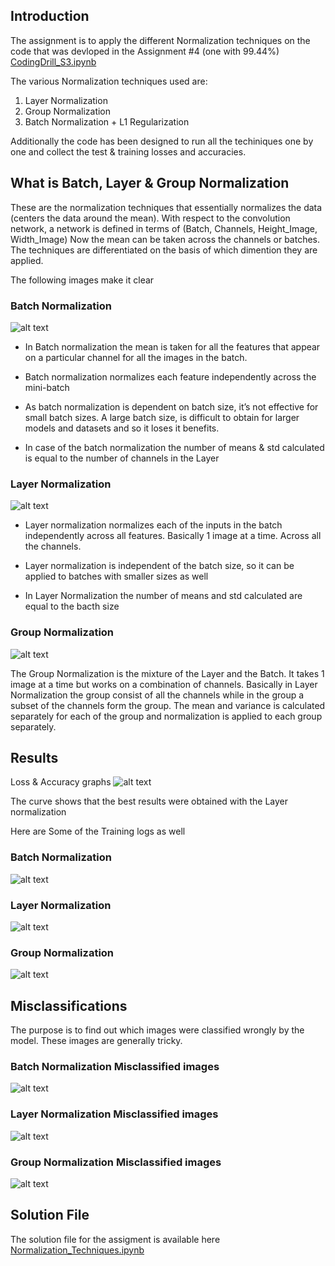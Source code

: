 ## Introduction
The assignment is to apply the different Normalization techniques on the code that was devloped in the Assignment #4 (one with 99.44%) 
[CodingDrill_S3.ipynb](https://github.com/TSAI-EVA8/CodingDrill/blob/master/code/CodingDrill_S3.ipynb)

The various Normalization techniques used are:
1. Layer Normalization
2. Group Normalization
3. Batch Normalization + L1 Regularization



Additionally the code has been designed to run all the techiniques one by one and collect the test & training losses and accuracies.



## What is Batch, Layer & Group Normalization

These are the normalization techniques that essentially normalizes the data (centers the data around the mean). With respect to the convolution network, a network is defined in terms of (Batch, Channels, Height_Image, Width_Image)
Now the mean can be taken across the channels or batches. The techniques are differentiated on the basis of which dimention they are applied. 

The following images make it clear

### Batch Normalization
![alt text](img/BatchNorm.png "Title")
* In Batch normalization the mean is taken for all the features that appear on a particular channel for all the images in the batch.

* Batch normalization normalizes each feature independently across the mini-batch

* As batch normalization is dependent on batch size, it’s not effective for small batch sizes. A large batch size,  is difficult to obtain for larger models and datasets and so it loses it benefits.

* In case of the batch normalization the number of means & std calculated is equal to the number of channels in the Layer

### Layer Normalization
![alt text](img/LayerNorm.png "Title")

* Layer normalization normalizes each of the inputs in the batch independently across all features. Basically 1 image at a time. Across all the channels. 

* Layer normalization is independent of the batch size, so it can be applied to batches with smaller sizes as well

* In Layer Normalization the number of means and std calculated are equal to the bacth size


### Group Normalization
![alt text](img/GroupNorm.png "Title")

The Group Normalization is the mixture of the Layer and the Batch. It takes 1 image at a time but works on a combination of channels. Basically in Layer Normalization the group consist of all the channels while in the group a subset of the channels form the group. 
The mean and variance is calculated separately for each of the group and normalization is applied to each group separately.



## Results

Loss & Accuracy graphs
![alt text](img/loss_accuracy.png "Title")


The curve shows that the best results were obtained with the Layer normalization

Here are Some of the Training logs as well

### Batch Normalization
![alt text](img/Logs_Batch.png "Title")


### Layer Normalization
![alt text](img/Logs_Layer.png "Title")


### Group Normalization
![alt text](img/Logs_Group.png "Title")


## Misclassifications

The purpose is to find out which images were classified wrongly by the model. 
These images are generally tricky.

### Batch Normalization Misclassified images
![alt text](img/misclassified_BatchNorm.png "Title")

### Layer Normalization Misclassified images
![alt text](img/misclassified_LayerNorm.png "Title")


### Group Normalization Misclassified images
![alt text](img/misclassified_GroupNorm.png "Title")



## Solution File
The solution file for the assigment is available here  [Normalization_Techniques.ipynb](https://github.com/TSAI-EVA8/normalization/blob/master/Normalization_Techniques.ipynb)
